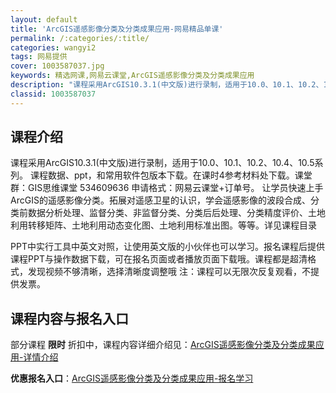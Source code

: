 ```yaml
---
layout: default
title: 'ArcGIS遥感影像分类及分类成果应用-网易精品单课'
permalink: /:categories/:title/
categories: wangyi2
tags: 网易提供
cover: 1003587037.jpg
keywords: 精选网课,网易云课堂,ArcGIS遥感影像分类及分类成果应用
description: "课程采用ArcGIS10.3.1(中文版)进行录制，适用于10.0、10.1、10.2、10.4、10.5系列。课程数据、ppt，和常用软件包版本下载。在课时4参考材料处下载。课堂群：GIS"
classid: 1003587037
---
```


## 课程介绍

课程采用ArcGIS10.3.1(中文版)进行录制，适用于10.0、10.1、10.2、10.4、10.5系列。
课程数据、ppt，和常用软件包版本下载。在课时4参考材料处下载。课堂群：GIS思维课堂 534609636 申请格式：网易云课堂+订单号。
让学员快速上手ArcGIS的遥感影像分类。拓展对遥感卫星的认识，学会遥感影像的波段合成、分类前数据分析处理、监督分类、非监督分类、分类后后处理、分类精度评价、土地利用转移矩阵、土地利用动态变化图、土地利用标准出图。等等。详见课程目录

PPT中实行工具中英文对照，让使用英文版的小伙伴也可以学习。报名课程后提供课程PPT与操作数据下载，可在报名页面或者播放页面下载哦。课程都是超清格式，发现视频不够清晰，选择清晰度调整哦
注：课程可以无限次反复观看，不提供发票。

## 课程内容与报名入口

部分课程 **限时** 折扣中，课程内容详细介绍见：[ArcGIS遥感影像分类及分类成果应用-详情介绍](https://study.163.com/course/introduction/1003587037.htm?share=1&shareId=1025206652&utm_campaign=share&utm_medium=iphoneShare&utm_source=&utm_u=1025206652)

**优惠报名入口**：[ArcGIS遥感影像分类及分类成果应用-报名学习](https://study.163.com/course/introduction/1003587037.htm?share=1&shareId=1025206652&utm_campaign=share&utm_medium=iphoneShare&utm_source=&utm_u=1025206652)

